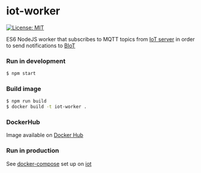 # iot-worker

[![License: MIT](https://img.shields.io/badge/License-MIT-yellow.svg)](https://opensource.org/licenses/MIT)

ES6 NodeJS worker that subscribes to MQTT topics from [IoT server](https://github.com/mmontes11/iot-server) in order to send notifications to [BIoT](https://github.com/mmontes11/biot)

### Run in development

```bash
$ npm start
```

### Build image

```bash
$ npm run build
$ docker build -t iot-worker .
```

### DockerHub

Image available on [Docker Hub](https://hub.docker.com/r/mmontes11/iot-worker)

### Run in production

See [docker-compose](https://docs.docker.com/compose/) set up on [iot](https://github.com/mmontes11/iot)
